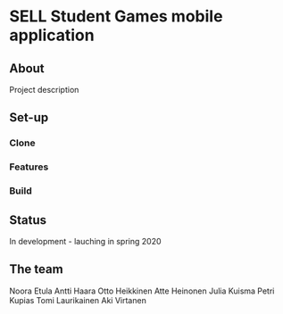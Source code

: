 # SELL Student Games mobile application

## About

Project description

## Set-up

### Clone

### Features

### Build

## Status

In development - lauching in spring 2020

## The team

Noora Etula
Antti Haara
Otto Heikkinen
Atte Heinonen
Julia Kuisma
Petri Kupias
Tomi Laurikainen
Aki Virtanen





